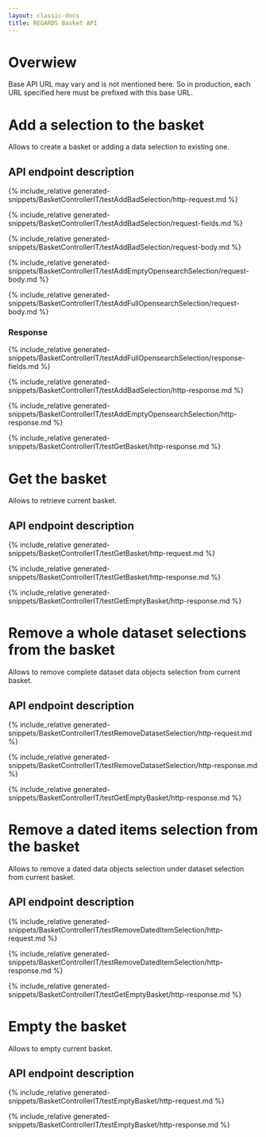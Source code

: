 ```yaml
---
layout: classic-docs
title: REGARDS Basket API
---
```

# Overwiew

Base API URL may vary and is not mentioned here. So in production, each
URL specified here must be prefixed with this base URL.

# Add a selection to the basket

Allows to create a basket or adding a data selection to existing one.

## API endpoint description

{% include_relative generated-snippets/BasketControllerIT/testAddBadSelection/http-request.md %}

{% include_relative generated-snippets/BasketControllerIT/testAddBadSelection/request-fields.md %}

{% include_relative generated-snippets/BasketControllerIT/testAddBadSelection/request-body.md %}

{% include_relative generated-snippets/BasketControllerIT/testAddEmptyOpensearchSelection/request-body.md %}

{% include_relative generated-snippets/BasketControllerIT/testAddFullOpensearchSelection/request-body.md %}

### Response

{% include_relative generated-snippets/BasketControllerIT/testAddFullOpensearchSelection/response-fields.md %}

{% include_relative generated-snippets/BasketControllerIT/testAddBadSelection/http-response.md %}

{% include_relative generated-snippets/BasketControllerIT/testAddEmptyOpensearchSelection/http-response.md %}

{% include_relative generated-snippets/BasketControllerIT/testGetBasket/http-response.md %}

# Get the basket

Allows to retrieve current basket.

## API endpoint description

{% include_relative generated-snippets/BasketControllerIT/testGetBasket/http-request.md %}

{% include_relative generated-snippets/BasketControllerIT/testGetBasket/http-response.md %}

{% include_relative generated-snippets/BasketControllerIT/testGetEmptyBasket/http-response.md %}

# Remove a whole dataset selections from the basket

Allows to remove complete dataset data objects selection from current
basket.

## API endpoint description

{% include_relative generated-snippets/BasketControllerIT/testRemoveDatasetSelection/http-request.md %}

{% include_relative generated-snippets/BasketControllerIT/testRemoveDatasetSelection/http-response.md %}

{% include_relative generated-snippets/BasketControllerIT/testGetEmptyBasket/http-response.md %}

# Remove a dated items selection from the basket

Allows to remove a dated data objects selection under dataset selection
from current basket.

## API endpoint description

{% include_relative generated-snippets/BasketControllerIT/testRemoveDatedItemSelection/http-request.md %}

{% include_relative generated-snippets/BasketControllerIT/testRemoveDatedItemSelection/http-response.md %}

{% include_relative generated-snippets/BasketControllerIT/testGetEmptyBasket/http-response.md %}

# Empty the basket

Allows to empty current basket.

## API endpoint description

{% include_relative generated-snippets/BasketControllerIT/testEmptyBasket/http-request.md %}

{% include_relative generated-snippets/BasketControllerIT/testEmptyBasket/http-response.md %}
